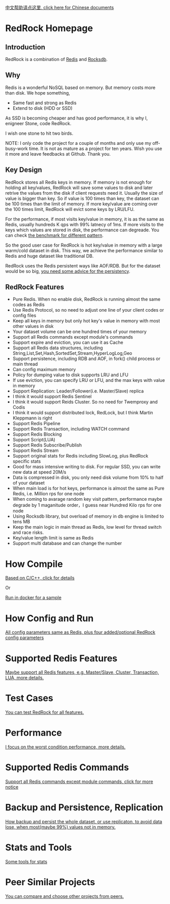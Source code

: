 [中文帮助请点这里, click here for Chinese documents](documents/menu_cn.md) 

# RedRock Homepage

## Introduction
RedRock is a combination of [Redis](https://github.com/antirez/redis) and [Rocksdb](https://rocksdb.org/).

## Why
Redis is a wonderful NoSQL based on memory. But memory costs more than disk. We hope something,
* Same fast and strong as Redis
* Extend to disk (HDD or SSD)

As SSD is becoming cheaper and has good performance, it is why I, enigneer Stone, code RedRock. 

I wish one stone to hit two birds. 

NOTE: 
I only code the project for a couple of months and only use my off-busy-work time. 
It is not as mature as a project for ten years. 
Wish you use it more and leave feedbacks at Github. Thank you.

## Key Design

RedRock stores all Redis keys in memory. If memory is not enough for holding all key/values, RedRock will save some values to disk and later retrive the values from the disk if client requests need it. Usually the size of value is bigger than key. So if value is 100 times than key, the dataset can be 100 times than the limit of memory. If more key/value are coming over the 100 times limit, RedRock will evict some keys by LRU/LFU.

For the performance, if most visits key/value in memory, it is as the same as Redis, usually hundreds K qps with 99% latnecy of 1ms. If more visits to the keys which values are stored in disk, the performance can degreade. You can check [the benchmark for different pattern](documents/perfornamce_en.md).

So the good user case for RedRock is hot key/value in memory with a large warm/cold dataset in disk. This way, we achieve the performance similar to Redis and huge dataset like traditional DB.

RedRock uses the Redis persistent ways like AOF/RDB. But for the dataset would be so big, [you need some advice for the persistency](documents/persistence_en.md).

## RedRock Features
* Pure Redis. When no enable disk, RedRock is running almost the same codes as Redis
* Use Redis Protocol, so no need to adjust one line of your client codes or config files
* Keep all keys in memory but only hot key's value in memory with most other values in disk
* Your dataset volume can be one hundred times of your memory
* Support all Redis commands except module's commands
* Support expire and eviction, you can use it as Cache
* Support all Redis data structures, including String,List,Set,Hash,SortedSet,Stream,HyperLogLog,Geo
* Support persistence, including RDB and AOF, in fork() child process or main thread
* Can config maximum memory
* Policy for dumping value to disk supports LRU and LFU
* If use eviction, you can specify LRU or LFU, and the max keys with value in memory
* Support Replication: Leader/Follower(i.e. Master/Slave) replica
* I think it would support Redis Sentinel
* I think it would support Reids Cluster. So no need for Twemproxy and Codis
* I think it would support distributed lock, RedLock, but I think Martin Kleppmann is right 
* Support Redis Pipeline
* Support Redis Transaction, including WATCH command
* Support Redis Blocking
* Support Script(LUA)
* Support Redis Subscribe/Publish
* Support Redis Stream
* Support original stats for Redis including SlowLog, plus RedRock specific stats
* Good for mass intensive writing to disk. For regular SSD, you can write new data at speed 20M/s
* Data is compressed in disk, you only need disk volume from 10% to half of your dataset
* When main load is for hot keys, performance is almost the same as Pure Redis, i.e. Million rps for one node
* When coming to avarage random key visit pattern, performance maybe degrade by 1 maganitude order，I guess near Hundred Kilo rps for one node
* Using Rocksdb library, but overload of memory in db engine is limited to tens MB
* Keep the main logic in main thread as Redis, low level for thread switch and race risks.
* Key/value length limit is same as Redis
* Support multi database and can change the number

# How Compile

[Based on C/C++, click for details](documents/compile_en.md)

Or

[Run in docker for a sample](documents/howrun_en.md)

# How Config and Run

[All config parameters same as Redis, plus four added/optional RedRock config parameters](documents/howrun_en.md)

# Supported Redis Features

[Maybe support all Redis features, e.g. Master/Slave, Cluster, Transaction, LUA, more details.](documents/feature_en.md)

# Test Cases

[You can test RedRock for all features.](documents/test_en.md)

# Performance

[I focus on the worst condition performance, more details.](documents/performance_en.md)

# Supported Redis Commands

[Support all Redis commands except module commands, click for more notice](documents/commands_en.md)

# Backup and Persistence, Replication

[How backup and persist the whole dataset, or use replicaton, to avoid data lose, when most(maybe 99%) values not in memory.](documents/persistence_en.md)

# Stats and Tools

[Some tools for stats](documents/stat_en.md)

# Peer Similar Projects

[You can compare and choose other projects from peers.](documents/peers_en.md)